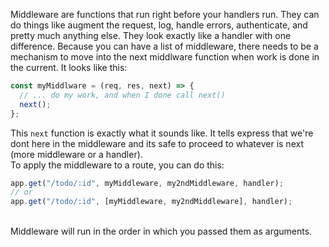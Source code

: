 Middleware are functions that run right before your handlers run. They can do things like augment the request, log, handle errors, authenticate, and pretty much anything else. They look exactly like a handler with one difference. Because you can have a list of middleware, there needs to be a mechanism to move into the next middlware function when work is done in the current. It looks like this:

```ts
const myMiddlware = (req, res, next) => {
  // ... do my work, and when I done call next()
  next();
};
```

This `next` function is exactly what it sounds like. It tells express that we're dont here in the middleware and its safe to proceed to whatever is next (more middleware or a handler).
<br>
To apply the middleware to a route, you can do this:

```ts
app.get("/todo/:id", myMiddleware, my2ndMiddleware, handler);
// or
app.get("/todo/:id", [myMiddleware, my2ndMiddleware], handler);
```

<br>
Middleware will run in the order in which you passed them as arguments.
